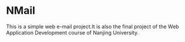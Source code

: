 # NMail
This is a simple web e-mail project.It is also the final project of the Web Application Development course of Nanjing University.
